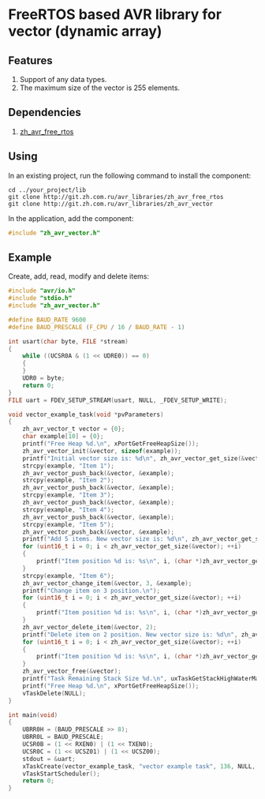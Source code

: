 # FreeRTOS based AVR library for vector (dynamic array)

## Features

1. Support of any data types.
2. The maximum size of the veсtor is 255 elements.

## Dependencies

1. [zh_avr_free_rtos](http://git.zh.com.ru/avr_libraries/zh_avr_free_rtos)

## Using

In an existing project, run the following command to install the component:

```text
cd ../your_project/lib
git clone http://git.zh.com.ru/avr_libraries/zh_avr_free_rtos
git clone http://git.zh.com.ru/avr_libraries/zh_avr_vector
```

In the application, add the component:

```c
#include "zh_avr_vector.h"
```

## Example

Create, add, read, modify and delete items:

```c
#include "avr/io.h"
#include "stdio.h"
#include "zh_avr_vector.h"

#define BAUD_RATE 9600
#define BAUD_PRESCALE (F_CPU / 16 / BAUD_RATE - 1)

int usart(char byte, FILE *stream)
{
    while ((UCSR0A & (1 << UDRE0)) == 0)
    {
    }
    UDR0 = byte;
    return 0;
}
FILE uart = FDEV_SETUP_STREAM(usart, NULL, _FDEV_SETUP_WRITE);

void vector_example_task(void *pvParameters)
{
    zh_avr_vector_t vector = {0};
    char example[10] = {0};
    printf("Free Heap %d.\n", xPortGetFreeHeapSize());
    zh_avr_vector_init(&vector, sizeof(example));
    printf("Initial vector size is: %d\n", zh_avr_vector_get_size(&vector));
    strcpy(example, "Item 1");
    zh_avr_vector_push_back(&vector, &example);
    strcpy(example, "Item 2");
    zh_avr_vector_push_back(&vector, &example);
    strcpy(example, "Item 3");
    zh_avr_vector_push_back(&vector, &example);
    strcpy(example, "Item 4");
    zh_avr_vector_push_back(&vector, &example);
    strcpy(example, "Item 5");
    zh_avr_vector_push_back(&vector, &example);
    printf("Add 5 items. New vector size is: %d\n", zh_avr_vector_get_size(&vector));
    for (uint16_t i = 0; i < zh_avr_vector_get_size(&vector); ++i)
    {
        printf("Item position %d is: %s\n", i, (char *)zh_avr_vector_get_item(&vector, i));
    }
    strcpy(example, "Item 6");
    zh_avr_vector_change_item(&vector, 3, &example);
    printf("Change item on 3 position.\n");
    for (uint16_t i = 0; i < zh_avr_vector_get_size(&vector); ++i)
    {
        printf("Item position %d is: %s\n", i, (char *)zh_avr_vector_get_item(&vector, i));
    }
    zh_avr_vector_delete_item(&vector, 2);
    printf("Delete item on 2 position. New vector size is: %d\n", zh_avr_vector_get_size(&vector));
    for (uint16_t i = 0; i < zh_avr_vector_get_size(&vector); ++i)
    {
        printf("Item position %d is: %s\n", i, (char *)zh_avr_vector_get_item(&vector, i));
    }
    zh_avr_vector_free(&vector);
    printf("Task Remaining Stack Size %d.\n", uxTaskGetStackHighWaterMark(NULL));
    printf("Free Heap %d.\n", xPortGetFreeHeapSize());
    vTaskDelete(NULL);
}

int main(void)
{
    UBRR0H = (BAUD_PRESCALE >> 8);
    UBRR0L = BAUD_PRESCALE;
    UCSR0B = (1 << RXEN0) | (1 << TXEN0);
    UCSR0C = (1 << UCSZ01) | (1 << UCSZ00);
    stdout = &uart;
    xTaskCreate(vector_example_task, "vector example task", 136, NULL, tskIDLE_PRIORITY, NULL);
    vTaskStartScheduler();
    return 0;
}
```
